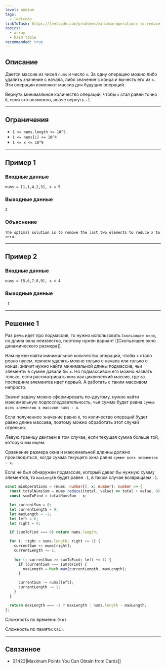 ```yaml
---
level: medium
tags:
  - leetcode
linkToTask: https://leetcode.com/problems/minimum-operations-to-reduce-x-to-zero/description/
topics:
  - array
  - hash table
recommended: true
---
```

## Описание

Дается массив из чисел `nums` и число `x`. За одну операцию можно либо удалить значение с начала, либо значение с конца и вычесть его из `x`. Эти операции изменяют массив для будущих операций.

Вернуть минимальное количество операций, чтобы `x` стал равен точно `0`, если это возможно, иначе вернуть `-1`.

---
## Ограничения

- `1 <= nums.length <= 10^5`
- `1 <= nums[i] <= 10^4`
- `1 <= x <= 10^9`

---
## Пример 1

### Входные данные

```
nums = [1,1,4,2,3], x = 5
```
### Выходные данные

```
2
```
### Объяснение

```
The optimal solution is to remove the last two elements to reduce x to zero.
```

---
## Пример 2

### Входные данные

```
nums = [5,6,7,8,9], x = 4
```
### Выходные данные

```
-1
```

---
## Решение 1

Раз речь идет про подмассив, то нужно использовать `Скользящее окно`, но длина окна неизвестна, поэтому нужен вариант [[Скользящее окно динамического размера]].

Нам нужен найти минимальное количество операций, чтобы `x` стало ровно нулем, причем удалять можно только с начала или только с конца, значит нужно найти минимальной длины подмассив, чьи элементы в сумме давали бы `x`.  Но подмассивом его можно назвать только, если рассматривать `nums` как циклический массив, где за последним элементов идет первый. А работать с таким массивом непросто.

Значит задачу можно сформировать по-другому, нужно найти максимальную подпоследовательность, чья сумма будет равна `сумма всех элементов в массиве nums - x`.

Если полученное значение равно `0`, то количество операций будет равно длине массива, поэтому можно обработать этот случай отдельно.

Левую границу двигаем в том случае, если текущая сумма больше той, которую мы ищем.

Сравнение размера окна и максимальной длинны должно производиться, когда сумма текущего окна равна `сумме всех элементов - x`.

Если не был обнаружен подмассив, который давал бы нужную сумму элементов, то `maxLength` будет равен `-1`, в таком случае возвращаем `-1`.

```typescript
const minOperations = (nums: number[], x: number): number => {
  const totalNumsSum = nums.reduce((total, value) => total + value, 0);
  const sumToFind = totalNumsSum - x;

  let currentSum = 0;
  let currentLength = 0;
  let maxLength = -1;
  let left = 0;
  let right = 0;

  if (sumToFind === 0) return nums.length;

  for (; right < nums.length; right += 1) {
    currentSum += nums[right];
    currentLength += 1;
    
    for (; currentSum >= sumToFind; left += 1) {
      if (currentSum === sumToFind) {
        maxLength = Math.max(currentLength, maxLength);
      }

      currentSum -= nums[left];
      currentLength -= 1;
    }
  }

  return maxLength === -1 ? maxLength : nums.length - maxLength;
};
```

Сложность по времени: `O(n)`.

Сложность по памяти: `O(1)`.

---
## Связанное

- [[1423|Maximum Points You Can Obtain from Cards]]